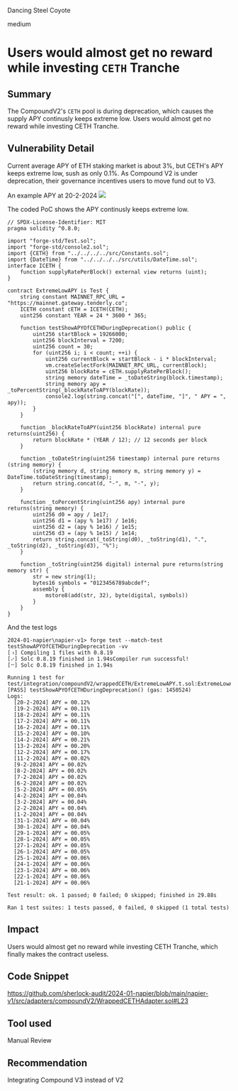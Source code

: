 Dancing Steel Coyote

medium

# Users would almost get no reward while investing ````CETH```` Tranche

## Summary
The CompoundV2's ````CETH```` pool is during deprecation, which causes the supply APY continusly keeps extreme low. Users would almost get no reward while investing CETH Tranche.

## Vulnerability Detail
Current average APY of ETH staking market is about 3%, but CETH's APY keeps extreme low, sush as only 0.1%. As  Compound V2 is under deprecation, their governance incentives users to move fund out to V3.

An example APY at 20-2-2024
![](https://c2n.me/4kmknhl.png)

The coded PoC shows the APY  continusly keeps extreme low.
```solidity
// SPDX-License-Identifier: MIT
pragma solidity ^0.8.0;

import "forge-std/Test.sol";
import "forge-std/console2.sol";
import {CETH} from "../../../../src/Constants.sol";
import {DateTime} from "../../../../src/utils/DateTime.sol";
interface ICETH {
    function supplyRatePerBlock() external view returns (uint);
}

contract ExtremeLowAPY is Test {
    string constant MAINNET_RPC_URL = "https://mainnet.gateway.tenderly.co";
    ICETH constant cETH = ICETH(CETH);
    uint256 constant YEAR = 24 * 3600 * 365;

    function testShowAPYOfCETHDuringDeprecation() public {
        uint256 startBlock = 19266000;
        uint256 blockInterval = 7200;
        uint256 count = 30;
        for (uint256 i; i < count; ++i) {
            uint256 currentBlock = startBlock - i * blockInterval;
            vm.createSelectFork(MAINNET_RPC_URL, currentBlock);
            uint256 blockRate = cETH.supplyRatePerBlock();
            string memory dateTime = _toDateString(block.timestamp);
            string memory apy = _toPercentString(_blockRateToAPY(blockRate));
            console2.log(string.concat("[", dateTime, "]", " APY = ", apy));
        }
    }

    function _blockRateToAPY(uint256 blockRate) internal pure returns(uint256) {
        return blockRate * (YEAR / 12); // 12 seconds per block
    }

    function _toDateString(uint256 timestamp) internal pure returns (string memory) {
        (string memory d, string memory m, string memory y) = DateTime.toDateString(timestamp);
        return string.concat(d, "-", m, "-", y);
    }

    function _toPercentString(uint256 apy) internal pure returns(string memory) {
        uint256 d0 = apy / 1e17;
        uint256 d1 = (apy % 1e17) / 1e16;
        uint256 d2 = (apy % 1e16) / 1e15;
        uint256 d3 = (apy % 1e15) / 1e14;
        return string.concat(_toString(d0), _toString(d1), ".", _toString(d2), _toString(d3), "%");
    }

    function _toString(uint256 digital) internal pure returns(string memory str) {
        str = new string(1);
        bytes16 symbols = "0123456789abcdef";
        assembly {
            mstore8(add(str, 32), byte(digital, symbols))
        }
    }
}
```

And the test logs
```solidity
2024-01-napier\napier-v1> forge test --match-test testShowAPYOfCETHDuringDeprecation -vv
[⠰] Compiling 1 files with 0.8.19
[⠔] Solc 0.8.19 finished in 1.94sCompiler run successful!
[⠒] Solc 0.8.19 finished in 1.94s

Running 1 test for test/integration/compoundV2/wrappedCETH/ExtremeLowAPY.t.sol:ExtremeLowAPY
[PASS] testShowAPYOfCETHDuringDeprecation() (gas: 1450524)
Logs:
  [20-2-2024] APY = 00.12%
  [19-2-2024] APY = 00.11%
  [18-2-2024] APY = 00.11%
  [17-2-2024] APY = 00.11%
  [16-2-2024] APY = 00.11%
  [15-2-2024] APY = 00.10%
  [14-2-2024] APY = 00.21%
  [13-2-2024] APY = 00.20%
  [12-2-2024] APY = 00.17%
  [11-2-2024] APY = 00.02%
  [9-2-2024] APY = 00.02%
  [8-2-2024] APY = 00.02%
  [7-2-2024] APY = 00.02%
  [6-2-2024] APY = 00.02%
  [5-2-2024] APY = 00.05%
  [4-2-2024] APY = 00.04%
  [3-2-2024] APY = 00.04%
  [2-2-2024] APY = 00.04%
  [1-2-2024] APY = 00.04%
  [31-1-2024] APY = 00.04%
  [30-1-2024] APY = 00.04%
  [29-1-2024] APY = 00.05%
  [28-1-2024] APY = 00.05%
  [27-1-2024] APY = 00.05%
  [26-1-2024] APY = 00.05%
  [25-1-2024] APY = 00.06%
  [24-1-2024] APY = 00.06%
  [23-1-2024] APY = 00.06%
  [22-1-2024] APY = 00.06%
  [21-1-2024] APY = 00.06%

Test result: ok. 1 passed; 0 failed; 0 skipped; finished in 29.88s

Ran 1 test suites: 1 tests passed, 0 failed, 0 skipped (1 total tests)
```


## Impact
Users would almost get no reward while investing CETH Tranche, which finally makes the contract useless.

## Code Snippet
https://github.com/sherlock-audit/2024-01-napier/blob/main/napier-v1/src/adapters/compoundV2/WrappedCETHAdapter.sol#L23

## Tool used

Manual Review

## Recommendation
Integrating Compound V3 instead of V2
